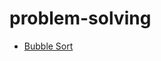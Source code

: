 
# problem-solving

- [Bubble Sort](https://github.com/Bhaveshkadam/problem-solving/tree/main/Bubble%20sort)


